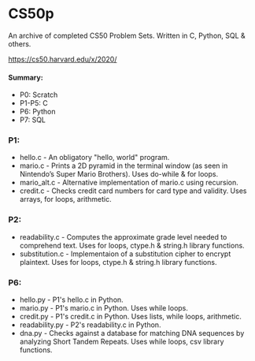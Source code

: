 # CS50p
An archive of completed CS50 Problem Sets. Written in C, Python, SQL & others.

https://cs50.harvard.edu/x/2020/  

#### Summary:  
- P0: Scratch  
- P1-P5: C  
- P6: Python  
- P7: SQL  
### P1:  
- hello.c - An obligatory "hello, world" program.  
- mario.c - Prints a 2D pyramid in the terminal window (as seen in Nintendo’s Super Mario Brothers). Uses do-while & for loops.  
- mario_alt.c - Alternative implementation of mario.c using recursion.  
- credit.c - Checks credit card numbers for card type and validity. Uses arrays, for loops, arithmetic.  
### P2:  
- readability.c - Computes the approximate grade level needed to comprehend text. Uses for loops, ctype.h & string.h library functions.  
- substitution.c - Implementaion of a substitution cipher to encrypt plaintext. Uses for loops, ctype.h & string.h library functions.  
### P6:  
- hello.py - P1's hello.c in Python.  
- mario.py - P1's mario.c in Python. Uses while loops.  
- credit.py - P1's credit.c in Python. Uses lists, while loops, arithmetic.  
- readability.py - P2's readability.c in Python.  
- dna.py - Checks against a database for matching DNA sequences by analyzing Short Tandem Repeats. Uses while loops, csv library functions.  

